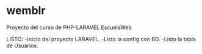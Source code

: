 wemblr
======

Proyecto del curso de PHP-LARAVEL EscuelaWeb

LISTO:
  -Inicio del proyecto LARAVEL.
  -Listo la config con BD.
  -Listo la tabla de Usuarios.
  
